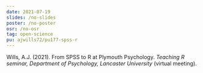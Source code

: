 ```yaml
---
date: 2021-07-19
slides: /no-slides
poster: /no-poster
osr: /no-osr
tag: open-science
pu: ajwills72/pu177-spss-r
---
```


Wills, A.J. (2021). From SPSS to R at Plymouth Psychology. _Teaching R seminar, Department of Psychology, Lancaster University_ (virtual meeting). 




